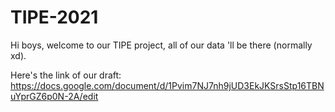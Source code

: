 # TIPE-2021

Hi boys, welcome to our TIPE project, all of our data 'll be there (normally xd).

Here's the link of our draft: https://docs.google.com/document/d/1Pvim7NJ7nh9jUD3EkJKSrsStp16TBNuYprGZ6p0N-2A/edit
